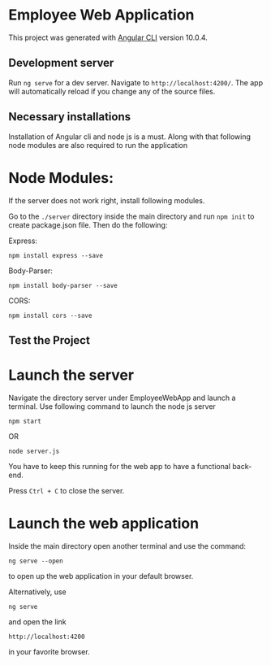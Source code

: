# Employee Web Application

This project was generated with [Angular CLI](https://github.com/angular/angular-cli) version 10.0.4.

## Development server

Run `ng serve` for a dev server. Navigate to `http://localhost:4200/`. The app will automatically reload if you change any of the source files.

## Necessary installations

Installation of Angular cli and node js is a must. Along with that following node modules are also required
to run the application

# Node Modules:

If the server does not work right, install following modules.

Go to the `./server` directory inside the main directory and run `npm init` to create package.json file.
Then do the following:

Express:

`npm install express --save`

Body-Parser:

`npm install body-parser --save`

CORS:

`npm install cors --save`


## Test the Project

# Launch the server

Navigate the directory server under EmployeeWebApp and launch a terminal. Use following command to launch the node js server

`npm start`

OR

`node server.js`

You have to keep this running for the web app to have a functional back-end.

Press `Ctrl + C` to close the server.

# Launch the web application

Inside the main directory open another terminal and use the command:

`ng serve --open`

to open up the web application in your default browser.

Alternatively, use 

`ng serve`

and open the link

`http://localhost:4200`

in your favorite browser.